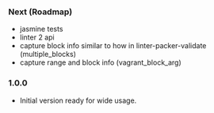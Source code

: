 ### Next (Roadmap)
- jasmine tests
- linter 2 api
- capture block info similar to how in linter-packer-validate (multiple_blocks)
- capture range and block info (vagrant_block_arg)

### 1.0.0
- Initial version ready for wide usage.
